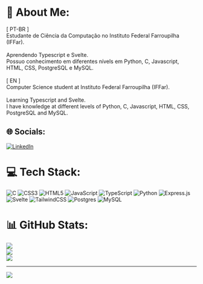 # 💫 About Me:
[ PT-BR ]<br>Estudante de Ciência da Computação no Instituto Federal Farroupilha<br>(IFFar).<br><br>Aprendendo Typescript e Svelte.<br>Possuo conhecimento em diferentes nívels em Python, C, Javascript,<br>HTML, CSS, PostgreSQL e MySQL.<br><br>[ EN ]<br>Computer Science student at Instituto Federal Farroupilha (IFFar).<br><br>Learning Typescript and Svelte.<br>I have knowledge at different levels of Python, C, Javascript, HTML, CSS,<br>PostgreSQL and MySQL.


## 🌐 Socials:
[![LinkedIn](https://img.shields.io/badge/LinkedIn-%230077B5.svg?logo=linkedin&logoColor=white)](https://linkedin.com/in/gabrielrq/) 

# 💻 Tech Stack:
![C](https://img.shields.io/badge/c-%2300599C.svg?style=for-the-badge&logo=c&logoColor=white) ![CSS3](https://img.shields.io/badge/css3-%231572B6.svg?style=for-the-badge&logo=css3&logoColor=white) ![HTML5](https://img.shields.io/badge/html5-%23E34F26.svg?style=for-the-badge&logo=html5&logoColor=white) ![JavaScript](https://img.shields.io/badge/javascript-%23323330.svg?style=for-the-badge&logo=javascript&logoColor=%23F7DF1E) ![TypeScript](https://img.shields.io/badge/typescript-%23007ACC.svg?style=for-the-badge&logo=typescript&logoColor=white) ![Python](https://img.shields.io/badge/python-3670A0?style=for-the-badge&logo=python&logoColor=ffdd54) ![Express.js](https://img.shields.io/badge/express.js-%23404d59.svg?style=for-the-badge&logo=express&logoColor=%2361DAFB) ![Svelte](https://img.shields.io/badge/svelte-%23f1413d.svg?style=for-the-badge&logo=svelte&logoColor=white) ![TailwindCSS](https://img.shields.io/badge/tailwindcss-%2338B2AC.svg?style=for-the-badge&logo=tailwind-css&logoColor=white) ![Postgres](https://img.shields.io/badge/postgres-%23316192.svg?style=for-the-badge&logo=postgresql&logoColor=white) ![MySQL](https://img.shields.io/badge/mysql-%2300f.svg?style=for-the-badge&logo=mysql&logoColor=white)
# 📊 GitHub Stats:
![](https://github-readme-stats.vercel.app/api?username=Gabriel-RQ&theme=synthwave&hide_border=false&include_all_commits=true&count_private=false)<br/>
![](https://github-readme-streak-stats.herokuapp.com/?user=Gabriel-RQ&theme=synthwave&hide_border=false)<br/>
![](https://github-readme-stats.vercel.app/api/top-langs/?username=Gabriel-RQ&theme=synthwave&hide_border=false&include_all_commits=true&count_private=false&layout=compact)

---
[![](https://visitcount.itsvg.in/api?id=Gabriel-RQ&icon=0&color=11)](https://visitcount.itsvg.in)

<!-- Proudly created with GPRM ( https://gprm.itsvg.in ) -->
